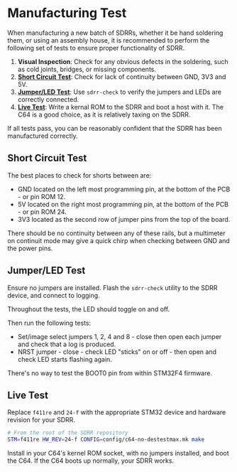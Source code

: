 # Manufacturing Test

When manufacturing a new batch of SDRRs, whether it be hand soldering them, or using an assembly house, it is recommended to perform the following set of tests to ensure proper functionality of SDRR.

1. **Visual Inspection**: Check for any obvious defects in the soldering, such as cold joints, bridges, or missing components.
2. **[Short Circuit Test](#short-circuit-test)**: Check for lack of continuity between GND, 3V3 and 5V.
3. **[Jumper/LED Test](#jumper-led-test)**: Use `sdrr-check` to verify the jumpers and LEDs are correctly connected.
4. **[Live Test](#live-test)**: Write a kernal ROM to the SDRR and boot a host with it.  The C64 is a good choice, as it is relatively taxing on the SDRR.

If all tests pass, you can be reasonably confident that the SDRR has been manufactured correctly.

## Short Circuit Test

The best places to check for shorts between are:

- GND located on the left most programming pin, at the bottom of the PCB - or pin ROM 12.
- 5V located on the right most programming pin, at the bottom of the PCB - or pin ROM 24.
- 3V3 located as the second row of jumper pins from the top of the board.

There should be no continuity between any of these rails, but a multimeter on continuit mode may give a quick chirp when checking between GND and the power pins.

## Jumper/LED Test

Ensure no jumpers are installed.  Flash the `sdrr-check` utility to the SDRR device, and connect to logging.

Throughout the tests, the LED should toggle on and off.

Then run the following tests:

- Set/image select jumpers 1, 2, 4 and 8 - close then open each jumper and check that a log is produced.
- NRST jumper - close - check LED "sticks" on or off - then open and check LED starts flashing again.

There's no way to test the BOOT0 pin from within STM32F4 firmware.  

## Live Test

Replace `f411re` and `24-f` with the appropriate STM32 device and hardware revision for your SDRR.

```bash
# From the root of the SDRR repository
STM=f411re HW_REV=24-f CONFIG=config/c64-no-destestmax.mk make
```

Install in your C64's kernel ROM socket, with no jumpers installed, and boot the C64.  If the C64 boots up normally, your SDRR works.
